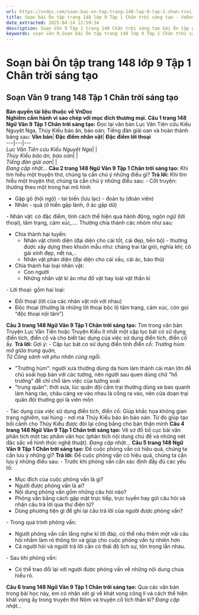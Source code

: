 ```yaml
---
url: https://vndoc.com/soan-bai-on-tap-trang-148-lop-9-tap-1-chan-troi-sang-tao-322048
title: Soạn bài Ôn tập trang 148 lớp 9 Tập 1 Chân trời sáng tạo - VnDoc.com
date_extracted: 2025-04-14 12:59:34
description: Soạn Văn 9 Tập 1 trang 148 Chân trời sáng tạo bài Ôn tập gồm phần trả lời chi tiết, đầy đủ, bám sát các câu hỏi, yêu cầu trong SGK (chỉ có trên VnDoc). Mời các bạn tham khảo.
keywords: soạn văn 9,Soạn bài Ôn tập trang 148 lớp 9 Tập 1 Chân trời sáng tạo,Soạn bài Ôn tập lớp 9 trang 148 Tập 1 Chân trời sáng tạo,soạn văn 9 Tập 1 trang 148 Chân trời sáng tạo,Ôn tập trang 148 lớp 9 Tập 1 Chân trời sáng tạo,Ôn tập lớp 9 trang 148 Tập 1 Chân trời sáng tạo,văn 9,ngữ văn 9,soạn văn 9 Chân trời sáng tạo,soạn văn 9 tập 1,giải văn 9,soạn ngữ văn 9,giải ngữ văn 9,giải sgk ngữ văn 9
---
```


# Soạn bài Ôn tập trang 148 lớp 9 Tập 1 Chân trời sáng tạo
## **Soạn Văn 9 trang 148 Tập 1 Chân trời sáng tạo**
**Bản quyền tài liệu thuộc về VnDoc**  
**Nghiêm cấm hành vi sao chép với mục đích thương mại.**
**Câu 1 trang 148 Ngữ Văn 9 Tập 1 Chân trời sáng tạo:** Đọc lại văn bản Lục Vân Tiên cứu Kiều Nguyệt Nga, Thúy Kiều báo ân, báo oán; Tiếng đàn giải oan và hoàn thành bảng sau:
**Văn bản**| **Đặc điểm nhân vật**| **Đặc điểm lời thoại**  
---|---|---  
 _Lục Vân Tiên cứu Kiều Nguyệt Nga_| |   
 _Thúy Kiều báo ân, báo oán_| |   
 _Tiếng đàn giải oan_| |   
 _Đang cập nhật..._
**Câu 2 trang 148 Ngữ Văn 9 Tập 1 Chân trời sáng tạo:** Khi tìm hiểu một truyện thơ, chúng ta cần chú ý những điều gì?
**Trả lời:**
Khi tìm hiểu một truyện thơ, chúng ta cần chú ý những điều sau:
\- Cốt truyện: thường theo một trong hai mô hình
  * Gặp gõ \(hội ngộ\) - tai biến \(lưu lạc\) - đoàn tụ \(đoàn viên\)
  * Nhân - quả \(ở hiền gặp lành, ở ác gặp dữ\)

\- Nhân vật: có đặc điểm, tính cách thể hiện qua hành động, ngôn ngữ \(lời thoại\), tâm trạng, cảm xúc,.... Thường chia thành các nhóm như sau:
  * Chia thành hại tuyến:
    * Nhân vật chính diện \(đại diện cho cái tốt, cái đẹp, tiến bộ\) - thường được xây dựng theo khuôn mẫu như: chàng trai tài giỏi, nghĩa khí; cô gái xinh đẹp, nết na,..
    * Nhân vật phản diện \(đại diện cho cái xấu, cái ác, bảo thủ\)
  * Chia thành hai loại nhân vật:
    * Con người
    * Những nhân vật kì ảo như đồ vật hay loài vật thần kì

\- Lời thoại: gồm hai loại:
  * Đối thoại \(lời của các nhân vật nói với nhau\)
  * Độc thoại \(thường là những lời thoại bộc lộ tâm trạng, cảm xúc, còn gọi “độc thoại nội tâm”\)

**Câu 3 trang 148 Ngữ Văn 9 Tập 1 Chân trời sáng tạo:** Tìm trong văn bản Truyện Lục Vân Tiên hoặc Truyện Kiều ít nhất một cặp lục bát có sử dụng điển tích, điển cố và cho biết tác dụng của việc sử dụng điển tích, điển cố ấy.
**Trả lời:**
Gợi ý:
\- Cặp lục bát có sử dụng điển tính điển cố:
_Trướng hùm mở giữa trung quân,_  
_Từ Công sánh với phu nhân cùng ngồi._
  * "Trướng hùm": người xưa thường dùng da hùm làm thành cái màn lớn để chủ soái họp bàn với các tướng, nên người sau quen dùng chữ "hổ trướng" để chỉ chỗ làm việc của tướng soái
  * "trung quân": thời xưa, lúc quân đội cắm trại thường dùng xe bao quanh làm hàng rào, châu càng xe vào nhau là cổng ra vào, nên cửa doạn trại quân đội thường gọi là viên môn

\- Tác dụng của việc sử dụng điển tích, điển cố: Giúp khắc họa không gian trang nghiêm, oai hùng - nơi mà Thúy Kiều báo ân báo oán. Từ đó giúp tạo bối cảnh cho Thúy Kiều được đòi lại công bằng cho bản thân mình
**Câu 4 trang 148 Ngữ Văn 9 Tập 1 Chân trời sáng tạo:** Vẽ sơ đồ bố cục bài văn phân tích một tác phẩm văn học \(phân tích nội dung chủ đề và những nét đặc sắc về hình thức nghệ thuật\).
_Đang cập nhật..._
**Câu 5 trang 148 Ngữ Văn 9 Tập 1 Chân trời sáng tạo:** Để cuộc phỏng vấn có hiệu quả, chúng ta cần lưu ý những gì?
**Trả lời:**
Để cuộc phỏng vấn có hiệu quả, chúng ta cần lưu ý những điều sau:
\- Trước khi phỏng vấn cần xác định đầy đủ các yếu tố:
  * Mục đích của cuộc phỏng vấn là gì?
  * Người được phóng vấn là ai?
  * Nội dung phỏng vấn gồm những câu hỏi nào?
  * Phỏng vấn bằng cách gặp mặt trực tiếp, trực tuyến hay gửi câu hỏi và nhận câu trả lời qua thư điện tử?
  * Dùng phương tiện gì để ghi lại câu trả lời của người được phỏng vấn?

\- Trong quá trình phỏng vấn:
  * Người phỏng vấn cần lắng nghe kĩ lời đáp, có thể nêu thêm một vài câu hỏi nhằm làm rõ thông tin và giúp cho cuộc phỏng vấn tự nhiên hơn
  * Cả người hỏi và người trả lời cần có thái độ lịch sự, tôn trọng lẫn nhau.

\- Sau khi phỏng vấn:
  * Có thể trao đổi lại với người được phóng vấn về những nội dung chưa hiểu rõ.

**Câu 6 trang 148 Ngữ Văn 9 Tập 1 Chân trời sáng tạo:** Qua các văn bản trong bài học này, em có nhận xét gì về khát vọng công lí và cách thể hiện khát vọng ấy trong truyện thơ Nôm và truyện cổ tích thần kì?
_Đang cập nhật..._
